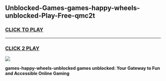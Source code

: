 
## Unblocked-Games-games-happy-wheels-unblocked-Play-Free-qmc2t
<h3>
<a href="https://premium76.site?title=games-happy-wheels-unblocked&ref=24M">CLICK TO PLAY</a></h3>
<hr>

<h3>
<a href="https://premium76.site?title=games-happy-wheels-unblocked&ref=24M">CLICK 2 PLAY</a>
  
</h3>

<a href="https://premium76.site?title=games-happy-wheels-unblocked&ref=24M"><img src="https://clearcache.store/games.png"></a>


**games-happy-wheels-unblocked games unblocked: Your Gateway to Fun and Accessible Online Gaming**

